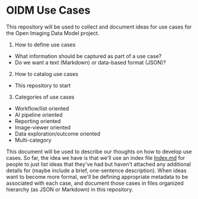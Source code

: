 # OIDM Use Cases
This repository will be used to collect and document ideas for use cases for the Open Imaging Data Model project.

1. How to define use cases
  - What information should be captured as part of a use case?
  - Do we want a text (Markdown) or data-based format (JSON)?
2. How to catalog use cases
  - This repository to start 
3. Categories of use cases
  - Workflow/list oriented
  - AI pipeline oriented
  - Reporting oriented
  - Image-viewer oriented
  - Data exploration/outcome oriented
  - Multi-category

This document will be used to describe our thoughts on how to develop use cases. So far, the idea we have
is that we'll use an index file [Index.md](Index.md) for people to just list ideas that they've had but haven't
attached any additional details for (maybe include a brief, one-sentence description). When ideas want to become
more formal, we'll be defining appropriate metadata to be associated with each case, and document those cases
in files organized hierarchy (as JSON or Markdown) in this repository.
